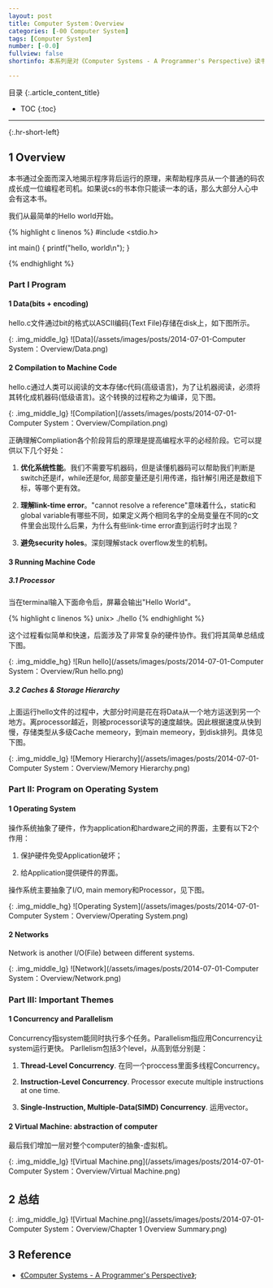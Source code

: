 ```yaml
---
layout: post
title: Computer System：Overview 
categories: [-00 Computer System]
tags: [Computer System]
number: [-0.0]
fullview: false
shortinfo: 本系列是对《Computer Systems - A Programmer's Perspective》读书总结，作为计算机科学其他课程的基础。本文是第1篇笔记-概述。

---
```

目录
{:.article_content_title}


* TOC
{:toc}

---
{:.hr-short-left}

## 1 Overview ##

本书通过全面而深入地揭示程序背后运行的原理，来帮助程序员从一个普通的码农成长成一位编程老司机。如果说cs的书本你只能读一本的话，那么大部分人心中会有这本书。

我们从最简单的Hello world开始。

{% highlight c linenos %}
#include <stdio.h>

int main()
{
	printf("hello, world\n");
}

{% endhighlight %} 

### Part I Program ###

#### 1 Data(bits + encoding)  ####

hello.c文件通过bit的格式以ASCII编码(Text File)存储在disk上，如下图所示。

{: .img_middle_lg}
![Data](/assets/images/posts/2014-07-01-Computer System：Overview/Data.png)

#### 2 Compilation to Machine Code ####

hello.c通过人类可以阅读的文本存储c代码(高级语言)，为了让机器阅读，必须将其转化成机器码(低级语言)。这个转换的过程称之为编译，见下图。

{: .img_middle_lg}
![Compilation](/assets/images/posts/2014-07-01-Computer System：Overview/Compilation.png)

正确理解Compliation各个阶段背后的原理是提高编程水平的必经阶段。它可以提供以下几个好处：

1. **优化系统性能**。我们不需要写机器码，但是读懂机器码可以帮助我们判断是switch还是if，while还是for, 局部变量还是引用传递，指针解引用还是数组下标，等哪个更有效。

2. **理解link-time error**。"cannot resolve a reference"意味着什么，static和global variable有哪些不同，如果定义两个相同名字的全局变量在不同的c文件里会出现什么后果，为什么有些link-time error直到运行时才出现？

3. **避免security holes**。深刻理解stack overflow发生的机制。

#### 3 Running Machine Code ####

##### 3.1 Processor #####

当在terminal输入下面命令后，屏幕会输出"Hello World"。

{% highlight c linenos %}
unix> ./hello
{% endhighlight %} 

这个过程看似简单和快速，后面涉及了非常复杂的硬件协作。我们将其简单总结成下图。

{: .img_middle_hg}
![Run hello](/assets/images/posts/2014-07-01-Computer System：Overview/Run hello.png)

##### 3.2 Caches & Storage Hierarchy #####

上面运行hello文件的过程中，大部分时间是花在将Data从一个地方运送到另一个地方。离processor越近，则被processor读写的速度越快。因此根据速度从快到慢，存储类型从多级Cache memeory，到main memeory，到disk排列。具体见下图。

{: .img_middle_lg}
![Memory Hierarchy](/assets/images/posts/2014-07-01-Computer System：Overview/Memory Hierarchy.png)

### Part II: Program on Operating System ###

#### 1 Operating System ####

操作系统抽象了硬件，作为application和hardware之间的界面，主要有以下2个作用：

1. 保护硬件免受Application破坏；

2. 给Application提供硬件的界面。

操作系统主要抽象了I/O, main memory和Processor，见下图。

{: .img_middle_hg}
![Operating System](/assets/images/posts/2014-07-01-Computer System：Overview/Operating System.png)

#### 2 Networks ###

Network is another I/O(File) between different systems.

{: .img_middle_lg}
![Network](/assets/images/posts/2014-07-01-Computer System：Overview/Network.png)

### Part III: Important Themes ###

#### 1 Concurrency and Parallelism ####

Concurrency指system能同时执行多个任务。Parallelism指应用Concurrency让system运行更快。
Parllelism包括3个level，从高到低分别是：

1. **Thread-Level Concurrency**. 在同一个proccess里面多线程Concurrency。

2. **Instruction-Level Concurrency**. Processor execute multiple instructions at one time.

3. **Single-Instruction, Multiple-Data(SIMD) Concurrency**. 运用vector。

#### 2 Virtual Machine: abstraction of computer ####

最后我们增加一层对整个computer的抽象-虚拟机。

{: .img_middle_lg}
![Virtual Machine.png](/assets/images/posts/2014-07-01-Computer System：Overview/Virtual Machine.png)


## 2 总结 ##

{: .img_middle_lg}
![Virtual Machine.png](/assets/images/posts/2014-07-01-Computer System：Overview/Chapter 1 Overview Summary.png)

## 3 Reference ##

- [《Computer Systems - A Programmer's Perspective》](https://www.amazon.com/Computer-Systems-Programmers-Perspective-2nd/dp/0136108040);





